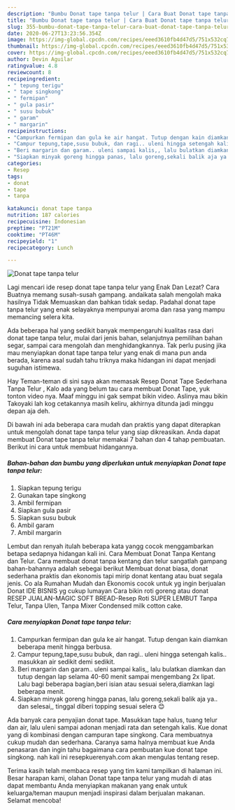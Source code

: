 ```yaml
---
description: "Bumbu Donat tape tanpa telur | Cara Buat Donat tape tanpa telur Yang Mudah Dan Praktis"
title: "Bumbu Donat tape tanpa telur | Cara Buat Donat tape tanpa telur Yang Mudah Dan Praktis"
slug: 355-bumbu-donat-tape-tanpa-telur-cara-buat-donat-tape-tanpa-telur-yang-mudah-dan-praktis
date: 2020-06-27T13:23:56.354Z
image: https://img-global.cpcdn.com/recipes/eeed3610fb4d47d5/751x532cq70/donat-tape-tanpa-telur-foto-resep-utama.jpg
thumbnail: https://img-global.cpcdn.com/recipes/eeed3610fb4d47d5/751x532cq70/donat-tape-tanpa-telur-foto-resep-utama.jpg
cover: https://img-global.cpcdn.com/recipes/eeed3610fb4d47d5/751x532cq70/donat-tape-tanpa-telur-foto-resep-utama.jpg
author: Devin Aguilar
ratingvalue: 4.8
reviewcount: 8
recipeingredient:
- " tepung terigu"
- " tape singkong"
- " fermipan"
- " gula pasir"
- " susu bubuk"
- " garam"
- " margarin"
recipeinstructions:
- "Campurkan fermipan dan gula ke air hangat. Tutup dengan kain diamkan beberapa menit hingga berbusa."
- "Campur tepung,tape,susu bubuk, dan ragi.. uleni hingga setengah kalis.. masukkan air sedikit demi sedikit."
- "Beri margarin dan garam.. uleni sampai kalis,, lalu bulatkan diamkan dan tutup dengan lap selama 40-60 menit sampai mengembang 2x lipat. Lalu bagi beberapa bagian,beri isian atau sesuai selera,diamkan lagi beberapa menit."
- "Siapkan minyak goreng hingga panas, lalu goreng,sekali balik aja ya.. dan selesai,, tinggal diberi topping sesuai selera 😊"
categories:
- Resep
tags:
- donat
- tape
- tanpa

katakunci: donat tape tanpa 
nutrition: 187 calories
recipecuisine: Indonesian
preptime: "PT21M"
cooktime: "PT46M"
recipeyield: "1"
recipecategory: Lunch

---
```



![Donat tape tanpa telur](https://img-global.cpcdn.com/recipes/eeed3610fb4d47d5/751x532cq70/donat-tape-tanpa-telur-foto-resep-utama.jpg)

Lagi mencari ide resep donat tape tanpa telur yang Enak Dan Lezat? Cara Buatnya memang susah-susah gampang. andaikata salah mengolah maka hasilnya Tidak Memuaskan dan bahkan tidak sedap. Padahal donat tape tanpa telur yang enak selayaknya mempunyai aroma dan rasa yang mampu memancing selera kita.

Ada beberapa hal yang sedikit banyak mempengaruhi kualitas rasa dari donat tape tanpa telur, mulai dari jenis bahan, selanjutnya pemilihan bahan segar, sampai cara mengolah dan menghidangkannya. Tak perlu pusing jika mau menyiapkan donat tape tanpa telur yang enak di mana pun anda berada, karena asal sudah tahu triknya maka hidangan ini dapat menjadi suguhan istimewa.

Hay Teman-teman di sini saya akan memasak Resep Donat Tape Sederhana Tanpa Telur , Kalo ada yang belum tau cara membuat Donat Tape, yuk tonton video nya. Maaf minggu ini gak sempat bikin video. Aslinya mau bikin Takoyaki lah kog cetakannya masih keliru, akhirnya ditunda jadi minggu depan aja deh.


Di bawah ini ada beberapa cara mudah dan praktis yang dapat diterapkan untuk mengolah donat tape tanpa telur yang siap dikreasikan. Anda dapat membuat Donat tape tanpa telur memakai 7 bahan dan 4 tahap pembuatan. Berikut ini cara untuk membuat hidangannya.

<!--inarticleads1-->

##### Bahan-bahan dan bumbu yang diperlukan untuk menyiapkan Donat tape tanpa telur:

1. Siapkan  tepung terigu
1. Gunakan  tape singkong
1. Ambil  fermipan
1. Siapkan  gula pasir
1. Siapkan  susu bubuk
1. Ambil  garam
1. Ambil  margarin


Lembut dan renyah itulah beberapa kata yangg cocok menggambarkan betapa sedapnya hidangan kali ini. Cara Membuat Donat Tanpa Kentang dan Telur. Cara membuat donat tanpa kentang dan telur sangatlah gampang bahan-bahannya adalah sebegai berikut  Membuat donat biasa, donat sederhana praktis dan ekonomis tapi mirip donat kentang atau buat segala jenis. Co ala Rumahan Mudah dan Ekonomis cocok untuk yg ingin berjualan Donat IDE BISNIS yg cukup lumayan Cara bikin roti goreng atau donat RESEP JUALAN-MAGIC SOFT BREAD-Resep Roti SUPER LEMBUT Tanpa Telur, Tanpa Ulen, Tanpa Mixer Condensed milk cotton cake. 

<!--inarticleads2-->

##### Cara menyiapkan Donat tape tanpa telur:

1. Campurkan fermipan dan gula ke air hangat. Tutup dengan kain diamkan beberapa menit hingga berbusa.
1. Campur tepung,tape,susu bubuk, dan ragi.. uleni hingga setengah kalis.. masukkan air sedikit demi sedikit.
1. Beri margarin dan garam.. uleni sampai kalis,, lalu bulatkan diamkan dan tutup dengan lap selama 40-60 menit sampai mengembang 2x lipat. Lalu bagi beberapa bagian,beri isian atau sesuai selera,diamkan lagi beberapa menit.
1. Siapkan minyak goreng hingga panas, lalu goreng,sekali balik aja ya.. dan selesai,, tinggal diberi topping sesuai selera 😊


Ada banyak cara penyajian donat tape. Masukkan tape halus, tuang telur dan air, lalu uleni sampai adonan menjadi rata dan setengah kalis. Kue donat yang di kombinasi dengan campuran tape singkong. Cara membuatnya cukup mudah dan sederhana. Caranya sama halnya membuat kue Anda penasaran dan ingin tahu bagaimana cara pembuatan kue donat tape singkong. nah kali ini resepkuerenyah.com akan mengulas tentang resep. 

Terima kasih telah membaca resep yang tim kami tampilkan di halaman ini. Besar harapan kami, olahan Donat tape tanpa telur yang mudah di atas dapat membantu Anda menyiapkan makanan yang enak untuk keluarga/teman maupun menjadi inspirasi dalam berjualan makanan. Selamat mencoba!
